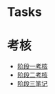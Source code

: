 # Tasks
# 考核
* [阶段一考核](https://github.com/YZLSJR/Tasks/tree/623bb14d0d0929641fe542cab8db23d96ae33b60/%E9%98%B6%E6%AE%B51%E8%80%83%E6%A0%B8)
* [阶段二考核](https://github.com/YZLSJR/Tasks/tree/c61ae40e165cbc6ad49a4bab9775efbf36c44ba1/%E9%98%B6%E6%AE%B5%E4%BA%8C%E8%80%83%E6%A0%B8)
* [阶段三笔记](https://github.com/YZLSJR/Tasks/tree/1de0ab53bbabecebc1d42b82f6415f01a5e62ca8/%E9%98%B6%E6%AE%B5%E4%B8%89%E7%AC%94%E8%AE%B0)
